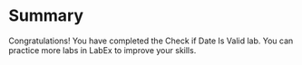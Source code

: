 # Summary

Congratulations! You have completed the Check if Date Is Valid lab. You can practice more labs in LabEx to improve your skills.
